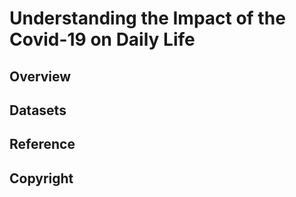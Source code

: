 # Understanding the Impact of the Covid-19 on Daily Life
## Overview


## Datasets
## Reference
## Copyright
